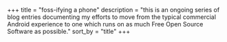 +++
title = "foss-ifying a phone"
description = "this is an ongoing series of blog entries documenting my efforts to move from the typical commercial Android experience to one which runs on as much Free Open Source Software as possible."
sort_by = "title"
+++
